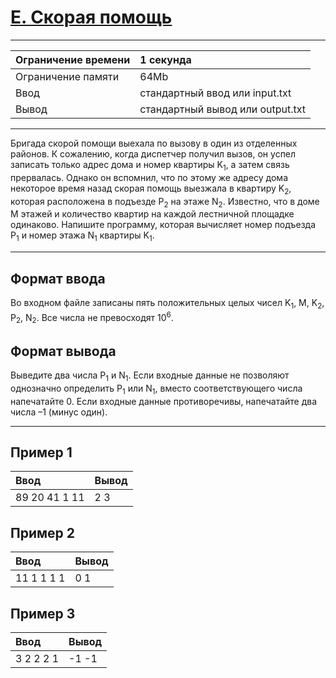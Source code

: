 # [E. Скорая помощь](https://contest.yandex.ru/contest/27393/problems/E/)

---
| Ограничение времени | 1 секунда |
| :--- | :--- |
| Ограничение памяти | 64Mb |
| Ввод | стандартный ввод или input.txt |
| Вывод | стандартный вывод или output.txt |
---

Бригада скорой помощи выехала по вызову в один из отделенных районов. К сожалению, когда диспетчер получил вызов, он успел записать только адрес дома и номер квартиры K<sub>1</sub>, а затем связь прервалась. Однако он вспомнил, что по этому же адресу дома некоторое время назад скорая помощь выезжала в квартиру K<sub>2</sub>, которая расположена в подъезде P<sub>2</sub> на этаже N<sub>2</sub>. Известно, что в доме M этажей и количество квартир на каждой лестничной площадке одинаково. Напишите программу, которая вычисляет номер подъезда P<sub>1</sub> и номер этажа N<sub>1</sub> квартиры K<sub>1</sub>.

---
## Формат ввода
Во входном файле записаны пять положительных целых чисел K<sub>1</sub>, M, K<sub>2</sub>, P<sub>2</sub>, N<sub>2</sub>. Все числа не превосходят 10<sup>6</sup>.

## Формат вывода
Выведите два числа P<sub>1</sub> и N<sub>1</sub>. Если входные данные не позволяют однозначно определить P<sub>1</sub> или N<sub>1</sub>, вместо соответствующего числа напечатайте 0. Если входные данные противоречивы, напечатайте два числа –1 (минус один).

---
## Пример 1

| Ввод | Вывод |
| :--- | :--- |
| 89 20 41 1 11 | 2 3 |

## Пример 2

| Ввод | Вывод |
| :--- | :--- |
| 11 1 1 1 1 | 0 1 |

## Пример 3

| Ввод | Вывод |
| :--- | :--- |
| 3 2 2 2 1 | -1 -1 |
